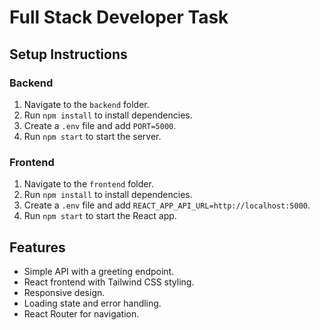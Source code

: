 # Full Stack Developer Task

## Setup Instructions

### Backend
1. Navigate to the `backend` folder.
2. Run `npm install` to install dependencies.
3. Create a `.env` file and add `PORT=5000`.
4. Run `npm start` to start the server.

### Frontend
1. Navigate to the `frontend` folder.
2. Run `npm install` to install dependencies.
3. Create a `.env` file and add `REACT_APP_API_URL=http://localhost:5000`.
4. Run `npm start` to start the React app.

## Features
- Simple API with a greeting endpoint.
- React frontend with Tailwind CSS styling.
- Responsive design.
- Loading state and error handling.
- React Router for navigation.